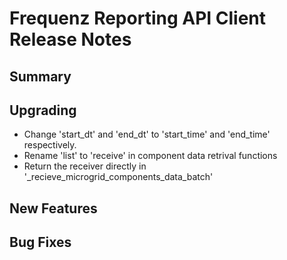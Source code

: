 # Frequenz Reporting API Client Release Notes

## Summary

<!-- Here goes a general summary of what this release is about -->

## Upgrading

* Change 'start_dt' and 'end_dt' to 'start_time' and 'end_time' respectively.
* Rename 'list' to 'receive' in component data retrival functions
* Return the receiver directly in '_recieve_microgrid_components_data_batch'

## New Features

<!-- Here goes the main new features and examples or instructions on how to use them -->

## Bug Fixes

<!-- Here goes notable bug fixes that are worth a special mention or explanation -->
